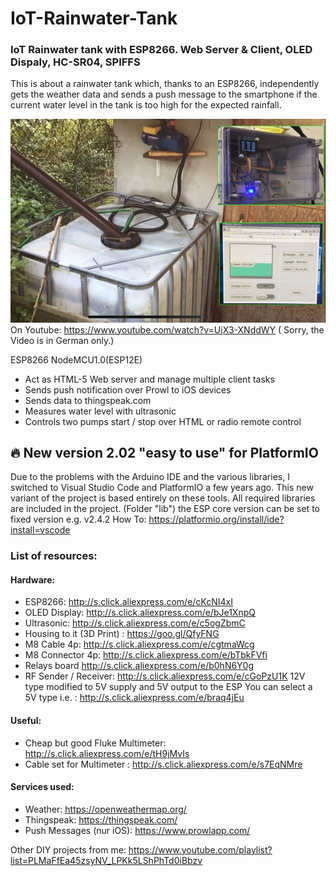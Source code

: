 # IoT-Rainwater-Tank
### IoT Rainwater tank with ESP8266. Web Server &amp; Client, OLED Dispaly, HC-SR04, SPIFFS
This is about a rainwater tank which, thanks to an ESP8266, independently gets the weather data and sends a push message to the smartphone if the current water level in the tank is too high for the expected rainfall.

![alt tag](https://github.com/DIYDave/IoT-Rainwater-Tank/blob/master/photos/Github.jpg)
<br>
On Youtube: https://www.youtube.com/watch?v=UjX3-XNddWY  (
Sorry, the Video is in German only.)

ESP8266 NodeMCU1.0(ESP12E)
- Act as HTML-5 Web server and manage multiple client tasks
- Sends push notification over Prowl to iOS devices
- Sends data to thingspeak.com
- Measures water level with ultrasonic
- Controls two pumps start / stop over HTML or radio remote control

## 🔥 New version 2.02 "easy to use" for PlatformIO
Due to the problems with the Arduino IDE and the various libraries, I switched to Visual Studio Code and PlatformIO a few years ago. 
This new variant of the project is based entirely on these tools. 
All required libraries are included in the project. (Folder "lib") the ESP core version can be set to fixed version e.g. v2.4.2
How To: https://platformio.org/install/ide?install=vscode

### List of resources:
#### Hardware:
- ESP8266:                  http://s.click.aliexpress.com/e/cKcNI4xI
- OLED Display:          http://s.click.aliexpress.com/e/bJe1XnpQ
- Ultrasonic:                http://s.click.aliexpress.com/e/c5ogZbmC
- Housing to it (3D Print) : https://goo.gl/QfyFNG
- M8 Cable 4p:           http://s.click.aliexpress.com/e/cgtmaWcg
- M8 Connector 4p:    http://s.click.aliexpress.com/e/bTbkFVfi
- Relays board             http://s.click.aliexpress.com/e/b0hN6Y0g
- RF Sender / Receiver:     http://s.click.aliexpress.com/e/cGoPzU1K
12V type modified to 5V supply and 5V output to the ESP
You can select a 5V type i.e. : http://s.click.aliexpress.com/e/braq4jEu

#### Useful:
- Cheap but good Fluke Multimeter:  http://s.click.aliexpress.com/e/tH9jMvIs
- Cable set for Multimeter  : http://s.click.aliexpress.com/e/s7EqNMre

#### Services used:
- Weather:           https://openweathermap.org/
- Thingspeak:  https://thingspeak.com/
- Push Messages (nur iOS):    https://www.prowlapp.com/

Other DIY projects from me:
https://www.youtube.com/playlist?list=PLMaFfEa45zsyNV_LPKk5LShPhTd0iBbzv
